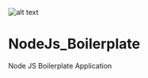 
![alt text](https://cloud.severin-holm.ch/cloudify/assets/img/logo/severin-holm.png "severin-holm.ch")

# NodeJs_Boilerplate
Node JS Boilerplate Application
